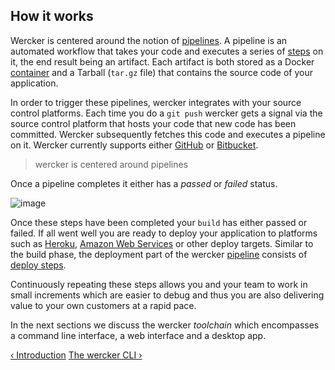 ## How it works

Wercker is centered around the notion of
[pipelines](/learn/pipelines/introduction.html). A pipeline is an
automated workflow that takes your code and executes a series of
[steps](/learn/steps/introduction.html) on it, the end result being an artifact.
Each artifact is both stored as a Docker [container]() and a Tarball
(`tar.gz` file) that contains the source code of your application.

In order to trigger these pipelines, wercker integrates with your source
control platforms. Each time you do a `git push` wercker gets a signal via the source
control platform that hosts your code that new code has been
committed. Wercker subsequently fetches this code and executes a pipeline
on it. Wercker currently supports either [GitHub](http://github.com) or
[Bitbucket](http://bitbucket.org).

> wercker is centered around pipelines

Once a pipeline completes it either has a *passed* or *failed* status.

![image](/images/how-it-works.png)

Once these steps have been completed your `build` has either passed or failed.
If all went well you are ready to deploy your application to platforms such as
[Heroku](http://heroku.com), [Amazon Web Services](http://aws.amazon.com) or
other deploy targets. Similar to the build phase, the deployment part of the
wercker [pipeline](/learn/pipelines/introduction.html) consists of [deploy
steps](/learn/deploy/introduction.html#deploy-steps).


Continuously repeating these steps allows you and your team to work in
small increments which are easier to debug and thus you are also
delivering value to your own customers at a rapid pace.

In the next sections we discuss the wercker *toolchain* which
encompasses a command line interface, a web interface and a desktop app.

[&lsaquo; Introduction](/learn/basics/introduction.html "nav previous basics")
[The wercker CLI &rsaquo;](/learn/basics/the-wercker-cli.html "nav next basics")
